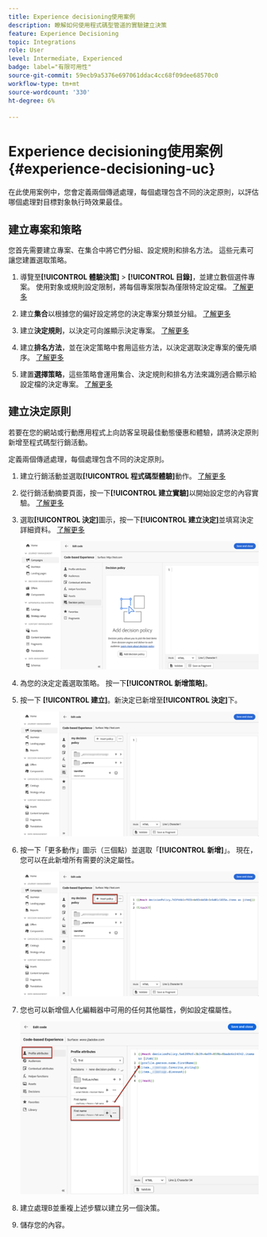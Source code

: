 ```yaml
---
title: Experience decisioning使用案例
description: 瞭解如何使用程式碼型管道的實驗建立決策
feature: Experience Decisioning
topic: Integrations
role: User
level: Intermediate, Experienced
badge: label="有限可用性"
source-git-commit: 59ecb9a5376e697061ddac4cc68f09dee68570c0
workflow-type: tm+mt
source-wordcount: '330'
ht-degree: 6%

---
```


# Experience decisioning使用案例 {#experience-decisioning-uc}

在此使用案例中，您會定義兩個傳遞處理，每個處理包含不同的決定原則，以評估哪個處理對目標對象執行時效果最佳。

## 建立專案和策略

您首先需要建立專案、在集合中將它們分組、設定規則和排名方法。 這些元素可讓您建置選取策略。

1. 導覽至&#x200B;**[!UICONTROL 體驗決策]** > **[!UICONTROL 目錄]**，並建立數個選件專案。 使用對象或規則設定限制，將每個專案限製為僅限特定設定檔。 [了解更多](items.md)

   <!--
   1. From the items list, click the **[!UICONTROL Edit schema]** button  and edit the custom attributes if needed. [Learn how to work with catalogs](catalogs.md)-->

1. 建立&#x200B;**集合**&#x200B;以根據您的偏好設定將您的決定專案分類並分組。 [了解更多](collections.md)

1. 建立&#x200B;**決定規則**，以決定可向誰顯示決定專案。 [了解更多](rules.md)

1. 建立&#x200B;**排名方法**，並在決定策略中套用這些方法，以決定選取決定專案的優先順序。 [了解更多](ranking.md)

1. 建置&#x200B;**選擇策略**，這些策略會運用集合、決定規則和排名方法來識別適合顯示給設定檔的決定專案。 [了解更多](selection-strategies.md)

## 建立決定原則

若要在您的網站或行動應用程式上向訪客呈現最佳動態優惠和體驗，請將決定原則新增至程式碼型行銷活動。

定義兩個傳遞處理，每個處理包含不同的決定原則。

1. 建立行銷活動並選取&#x200B;**[!UICONTROL 程式碼型體驗]**&#x200B;動作。 [了解更多](../code-based/create-code-based.md)

1. 從行銷活動摘要頁面，按一下&#x200B;**[!UICONTROL 建立實驗]**&#x200B;以開始設定您的內容實驗。 [了解更多](../content-management/content-experiment.md)

1. 選取&#x200B;**[!UICONTROL 決定]**&#x200B;圖示，按一下&#x200B;**[!UICONTROL 建立決定]**&#x200B;並填寫決定詳細資料。 [了解更多](create-decision.md)

   ![](assets/decision-code-based-create.png)

1. 為您的決定定義選取策略。 按一下&#x200B;**[!UICONTROL 新增策略]**。

1. 按一下 **[!UICONTROL 建立]**。新決定已新增至&#x200B;**[!UICONTROL 決定]**&#x200B;下。

   ![](assets/decision-code-based-decision-added.png)

1. 按一下「更多動作」圖示（三個點）並選取「**[!UICONTROL 新增]**」。 現在，您可以在此新增所有需要的決定屬性。

   ![](assets/decision-code-based-add-decision.png)

1. 您也可以新增個人化編輯器中可用的任何其他屬性，例如設定檔屬性。

   ![](assets/decision-code-based-decision-profile-attribute.png)

1. 建立處理B並重複上述步驟以建立另一個決策。

1. 儲存您的內容。


